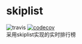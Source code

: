 # skiplist
![travis](https://travis-ci.org/refine1017/skiplist.svg?branch=master)
[![codecov](https://codecov.io/gh/refine1017/skiplist/branch/master/graph/badge.svg)](https://codecov.io/gh/refine1017/skiplist)   
采用skiplist实现的实时排行榜
